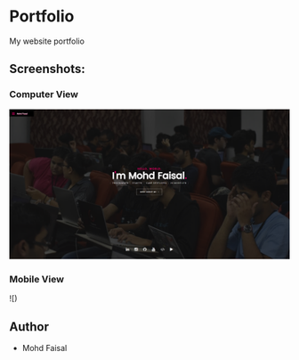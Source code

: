 # Portfolio
My website portfolio

## Screenshots:
### Computer View
![alt text](https://github.com/faisalkhan786hi/faisalkhan786hi.github.io/blob/main/images/pc.png)

### Mobile View
![)

## Author
* Mohd Faisal
